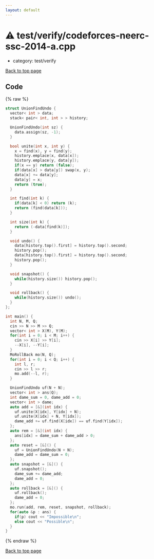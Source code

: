 ```yaml
---
layout: default
---
```


<!-- mathjax config similar to math.stackexchange -->
<script type="text/javascript" async
  src="https://cdnjs.cloudflare.com/ajax/libs/mathjax/2.7.5/MathJax.js?config=TeX-MML-AM_CHTML">
</script>
<script type="text/x-mathjax-config">
  MathJax.Hub.Config({
    TeX: { equationNumbers: { autoNumber: "AMS" }},
    tex2jax: {
      inlineMath: [ ['$','$'] ],
      processEscapes: true
    },
    "HTML-CSS": { matchFontHeight: false },
    displayAlign: "left",
    displayIndent: "2em"
  });
</script>

<script type="text/javascript" src="https://cdnjs.cloudflare.com/ajax/libs/jquery/3.4.1/jquery.min.js"></script>
<script src="https://cdn.jsdelivr.net/npm/jquery-balloon-js@1.1.2/jquery.balloon.min.js" integrity="sha256-ZEYs9VrgAeNuPvs15E39OsyOJaIkXEEt10fzxJ20+2I=" crossorigin="anonymous"></script>
<script type="text/javascript" src="../../../assets/js/copy-button.js"></script>
<link rel="stylesheet" href="../../../assets/css/copy-button.css" />


# :warning: test/verify/codeforces-neerc-ssc-2014-a.cpp
* category: test/verify


[Back to top page](../../../index.html)



## Code
{% raw %}
```cpp
struct UnionFindUndo {
  vector< int > data;
  stack< pair< int, int > > history;

  UnionFindUndo(int sz) {
    data.assign(sz, -1);
  }

  bool unite(int x, int y) {
    x = find(x), y = find(y);
    history.emplace(x, data[x]);
    history.emplace(y, data[y]);
    if(x == y) return (false);
    if(data[x] > data[y]) swap(x, y);
    data[x] += data[y];
    data[y] = x;
    return (true);
  }

  int find(int k) {
    if(data[k] < 0) return (k);
    return (find(data[k]));
  }

  int size(int k) {
    return (-data[find(k)]);
  }

  void undo() {
    data[history.top().first] = history.top().second;
    history.pop();
    data[history.top().first] = history.top().second;
    history.pop();
  }

  void snapshot() {
    while(history.size()) history.pop();
  }

  void rollback() {
    while(history.size()) undo();
  }
};

int main() {
  int N, M, Q;
  cin >> N >> M >> Q;
  vector< int > X(M), Y(M);
  for(int i = 0; i < M; i++) {
    cin >> X[i] >> Y[i];
    --X[i], --Y[i];
  }
  MoRollBack mo(N, Q);
  for(int i = 0; i < Q; i++) {
    int l, r;
    cin >> l >> r;
    mo.add(--l, r);
  }

  UnionFindUndo uf(N + N);
  vector< int > ans(Q);
  int dame_sum = 0, dame_add = 0;
  vector< int > dame;
  auto add = [&](int idx) {
    uf.unite(X[idx], Y[idx] + N);
    uf.unite(X[idx] + N, Y[idx]);
    dame_add += uf.find(X[idx]) == uf.find(Y[idx]);
  };
  auto rem = [&](int idx) {
    ans[idx] = dame_sum + dame_add > 0;
  };
  auto reset = [&]() {
    uf = UnionFindUndo(N + N);
    dame_add = dame_sum = 0;
  };
  auto snapshot = [&]() {
    uf.snapshot();
    dame_sum += dame_add;
    dame_add = 0;
  };
  auto rollback = [&]() {
    uf.rollback();
    dame_add = 0;
  };
  mo.run(add, rem, reset, snapshot, rollback);
  for(auto &p : ans) {
    if(p) cout << "Impossible\n";
    else cout << "Possible\n";
  }
}

```
{% endraw %}

[Back to top page](../../../index.html)

